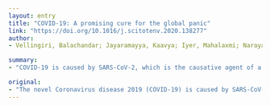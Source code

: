 ```yaml
---
layout: entry
title: "COVID-19: A promising cure for the global panic"
link: "https://doi.org/10.1016/j.scitotenv.2020.138277"
author:
- Vellingiri, Balachandar; Jayaramayya, Kaavya; Iyer, Mahalaxmi; Narayanasamy, Arul; Govindasamy, Vivekanandhan; Giridharan, Bupesh; Ganesan, Singaravelu; Venugopal, Anila; Venkatesan, Dhivya; Ganesan, Harsha; Rajagopalan, Kamarajan; Rahman, Pattanathu K. S. M.; Cho, Ssang-Goo; Kumar, Nachimuthu Senthil; Subramaniam, Mohana Devi

summary:
- "COVID-19 is caused by SARS-CoV-2, which is the causative agent of a potentially fatal disease that is of great public health concern. The outbreak of the disease is wreaking havoc worldwide due to inadequate risk assessment regarding the urgency of the situation. Slowing the spread will significantly reduce the strain on the healthcare system of the country by limiting the number of people who are severely sick. Current treatment options, drugs available, ongoing trials and recent diagnostics have been discussed."

original:
- "The novel Coronavirus disease 2019 (COVID-19) is caused by SARS-CoV-2, which is the causative agent of a potentially fatal disease that is of great global public health concern. The outbreak of COVID-19 is wreaking havoc worldwide due to inadequate risk assessment regarding the urgency of the situation. The COVID-19 pandemic has entered a dangerous new phase. When compared with SARS and MERS, COVID-19 has spread more rapidly, due to increased globalization and adaptation of the virus in every environment. Slowing the spread of the COVID-19 cases will significantly reduce the strain on the healthcare system of the country by limiting the number of people who are severely sick by COVID-19 and need hospital care. Hence, the recent outburst of COVID-19 highlights an urgent need for therapeutics targeting SARS-CoV-2. Here, we have discussed the structure of virus; varying symptoms among COVID-19, SARS, MERS and common flu; the probable mechanism behind the infection and its immune response. Further, the current treatment options, drugs available, ongoing trials and recent diagnostics for COVID-19 have been discussed. We suggest traditional Indian medicinal plants as possible novel therapeutic approaches, exclusively targeting SARS-CoV-2 and its pathways."
---
```


